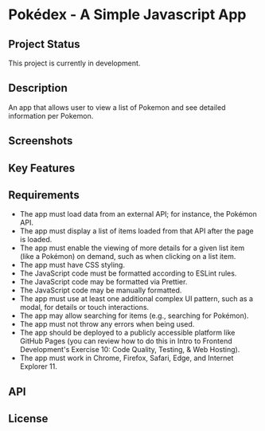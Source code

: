# Pokédex - A Simple Javascript App

## Project Status

This project is currently in development.

## Description

An app that allows user to view a list of Pokemon and see detailed information per Pokemon.

## Screenshots

## Key Features

## Requirements

- The app must load data from an external API; for instance, the Pokémon API.
- The app must display a list of items loaded from that API after the page is loaded.
- The app must enable the viewing of more details for a given list item (like a Pokémon) on
  demand, such as when clicking on a list item.
- The app must have CSS styling.
- The JavaScript code must be formatted according to ESLint rules.
- The JavaScript code may be formatted via Prettier.
- The JavaScript code may be manually formatted.
- The app must use at least one additional complex UI pattern, such as a modal, for details or
  touch interactions.
- The app may allow searching for items (e.g., searching for Pokémon).
- The app must not throw any errors when being used.
- The app should be deployed to a publicly accessible platform like GitHub Pages (you can
  review how to do this in Intro to Frontend Development's Exercise 10: Code Quality, Testing, &
  Web Hosting).
- The app must work in Chrome, Firefox, Safari, Edge, and Internet Explorer 11.

## API

## License
